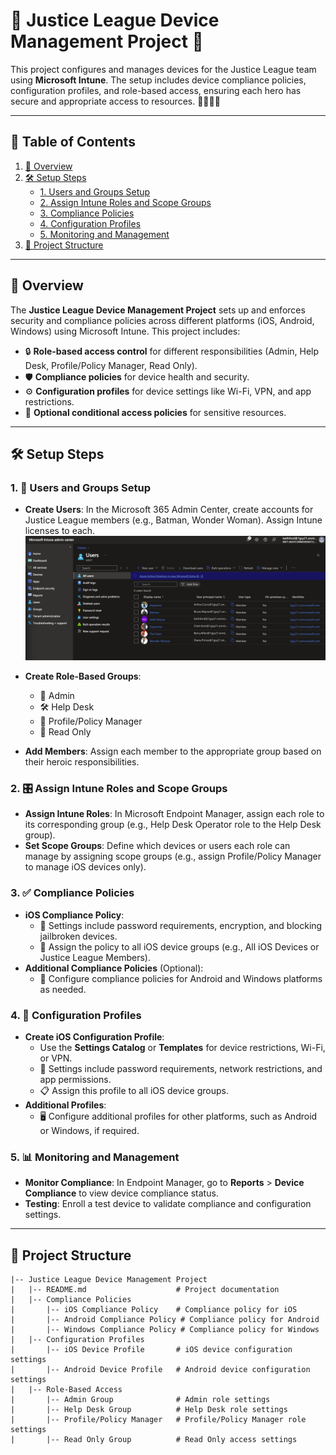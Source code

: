 # 🚀 Justice League Device Management Project 🌌

This project configures and manages devices for the Justice League team using **Microsoft Intune**. The setup includes device compliance policies, configuration profiles, and role-based access, ensuring each hero has secure and appropriate access to resources. 🦸‍♂️🦸‍♀️

---

## 📑 Table of Contents

1. [🌟 Overview](#overview)
2. [🛠️ Setup Steps](#setup-steps)
   - [1. Users and Groups Setup](#1-users-and-groups-setup)
   - [2. Assign Intune Roles and Scope Groups](#2-assign-intune-roles-and-scope-groups)
   - [3. Compliance Policies](#3-compliance-policies)
   - [4. Configuration Profiles](#4-configuration-profiles)
   - [5. Monitoring and Management](#6-monitoring-and-management)
3. [📂 Project Structure](#project-structure)


---

## 🌟 Overview

The **Justice League Device Management Project** sets up and enforces security and compliance policies across different platforms (iOS, Android, Windows) using Microsoft Intune. This project includes:

- 🔒 **Role-based access control** for different responsibilities (Admin, Help Desk, Profile/Policy Manager, Read Only).
- 🛡️ **Compliance policies** for device health and security.
- ⚙️ **Configuration profiles** for device settings like Wi-Fi, VPN, and app restrictions.
- 🔐 **Optional conditional access policies** for sensitive resources.

---

## 🛠️ Setup Steps

### 1. 👥 Users and Groups Setup

- **Create Users**: In the Microsoft 365 Admin Center, create accounts for Justice League members (e.g., Batman, Wonder Woman). Assign Intune licenses to each.
  ![Creating Users](Images/users.png)

- **Create Role-Based Groups**:
  - 👑 Admin
  - 🛠️ Help Desk
  - 📄 Profile/Policy Manager
  - 👀 Read Only
- **Add Members**: Assign each member to the appropriate group based on their heroic responsibilities.

### 2. 🎛️ Assign Intune Roles and Scope Groups

- **Assign Intune Roles**: In Microsoft Endpoint Manager, assign each role to its corresponding group (e.g., Help Desk Operator role to the Help Desk group).
- **Set Scope Groups**: Define which devices or users each role can manage by assigning scope groups (e.g., assign Profile/Policy Manager to manage iOS devices only).

### 3. ✅ Compliance Policies

- **iOS Compliance Policy**:
  - 📱 Settings include password requirements, encryption, and blocking jailbroken devices.
  - 🚨 Assign the policy to all iOS device groups (e.g., All iOS Devices or Justice League Members).
- **Additional Compliance Policies** (Optional):
  - 📲 Configure compliance policies for Android and Windows platforms as needed.

### 4. 🔧 Configuration Profiles

- **Create iOS Configuration Profile**:
  - Use the **Settings Catalog** or **Templates** for device restrictions, Wi-Fi, or VPN.
  - 🔐 Settings include password requirements, network restrictions, and app permissions.
  - 📋 Assign this profile to all iOS device groups.
- **Additional Profiles**:
  - 🖥️ Configure additional profiles for other platforms, such as Android or Windows, if required.


### 5. 📊 Monitoring and Management

- **Monitor Compliance**: In Endpoint Manager, go to **Reports** > **Device Compliance** to view device compliance status.
- **Testing**: Enroll a test device to validate compliance and configuration settings.

---

## 📂 Project Structure

```plaintext
|-- Justice League Device Management Project
|   |-- README.md                    # Project documentation
|   |-- Compliance Policies
|       |-- iOS Compliance Policy    # Compliance policy for iOS
|       |-- Android Compliance Policy # Compliance policy for Android
|       |-- Windows Compliance Policy # Compliance policy for Windows
|   |-- Configuration Profiles
|       |-- iOS Device Profile       # iOS device configuration settings
|       |-- Android Device Profile   # Android device configuration settings
|   |-- Role-Based Access
|       |-- Admin Group              # Admin role settings
|       |-- Help Desk Group          # Help Desk role settings
|       |-- Profile/Policy Manager   # Profile/Policy Manager role settings
|       |-- Read Only Group          # Read Only access settings

